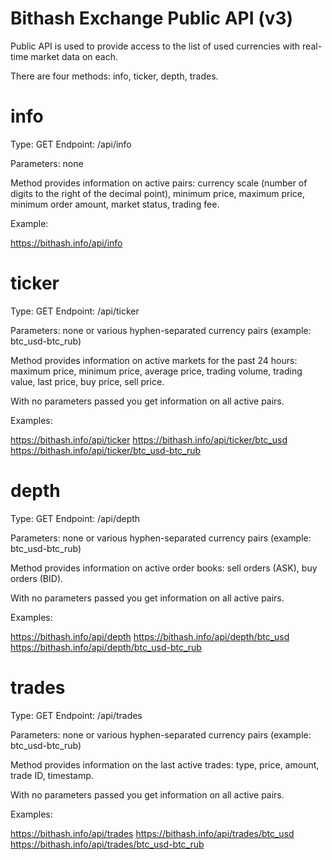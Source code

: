 # Bithash Exchange Public API (v3)

Public API is used to provide access to the list of used currencies with real-time market data on each.

There are four methods: info, ticker, depth, trades.

# info

Type: GET
Endpoint: /api/info

Parameters: none

Method provides information on active pairs: currency scale (number of digits to the right of the decimal point), minimum price, maximum price, minimum order amount, market status, trading fee.

Example:

https://bithash.info/api/info

# ticker

Type: GET
Endpoint: /api/ticker

Parameters: none or various hyphen-separated currency pairs (example: btc_usd-btc_rub)

Method provides information on active markets for the past 24 hours: maximum price, minimum price, average price, trading volume, trading value, last price, buy price, sell price.

With no parameters passed you get information on all active pairs.

Examples:

https://bithash.info/api/ticker
https://bithash.info/api/ticker/btc_usd
https://bithash.info/api/ticker/btc_usd-btc_rub

# depth

Type: GET
Endpoint: /api/depth

Parameters: none or various hyphen-separated currency pairs (example: btc_usd-btc_rub)

Method provides information on active order books: sell orders (ASK), buy orders (BID).

With no parameters passed you get information on all active pairs.

Examples:

https://bithash.info/api/depth
https://bithash.info/api/depth/btc_usd
https://bithash.info/api/depth/btc_usd-btc_rub

# trades

Type: GET
Endpoint: /api/trades

Parameters: none or various hyphen-separated currency pairs (example: btc_usd-btc_rub)

Method provides information on the last active trades: type, price, amount, trade ID, timestamp.

With no parameters passed you get information on all active pairs.

Examples:

https://bithash.info/api/trades
https://bithash.info/api/trades/btc_usd
https://bithash.info/api/trades/btc_usd-btc_rub
